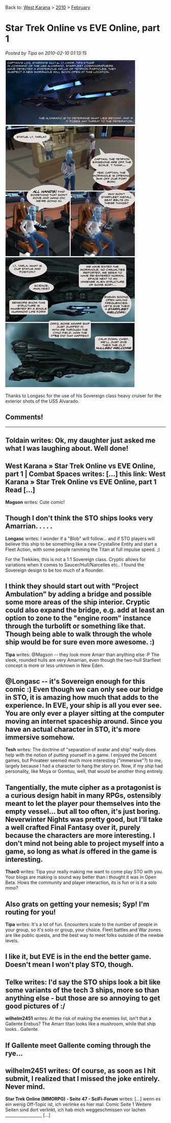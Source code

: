 Back to: [West Karana](/posts/westkarana.md) > [2010](/posts/2010/westkarana.md) > [February](./westkarana.md)
# Star Trek Online vs EVE Online, part 1

*Posted by Tipa on 2010-02-10 01:13:15*

[![](../../../uploads/2010/02/comic.jpg "comic")](../../../uploads/2010/02/comic.jpg)

Thanks to Longasc for the use of his Sovereign class heavy cruiser for the exterior shots of the USS Alvarado.

## Comments!
---
**Toldain** writes: Ok, my daughter just asked me what I was laughing about. Well done!
---
**West Karana » Star Trek Online vs EVE Online, part 1 | Combat Spaces** writes: [...] this link: West Karana » Star Trek Online vs EVE Online, part 1 Read [...]
---
**Magson** writes: Cute comic!

Though I don't think the STO ships looks very Amarrian. . . . .
---
**Longasc** writes: I wonder if a "Blob" will follow... and if STO players will believe this ship to be something like a new Crystalline Entity and start a Fleet Action, with some people ramming the Titan at full impulse speed. ;)

For the Trekkies, this is not a 1:1 Sovereign class. Cryptic allows for variations when it comes to Saucer/Hull/Narcelles etc.. I found the Sovereign design to be too much of a flounder.


I think they should start out with "Project Ambulation" by adding a bridge and possible some more areas of the ship interior. Cryptic could also expand the bridge, e.g. add at least an option to zone to the "engine room" instance through the turbolift or something like that. Though being able to walk through the whole ship would be for sure even more awesome. :)
---
**Tipa** writes: @Magson -- they look more Amarr than anything else :P The sleek, rounded hulls are very Amarrian, even though the two-hull Starfleet concept is more or less unknown in New Eden.

@Longasc -- it's Sovereign enough for this comic :) Even though we can only see our bridge in STO, it is amazing how much that adds to the experience. In EVE, your ship is all you ever see. You are only ever a player sitting at the computer moving an internet spaceship around. Since you have an actual character in STO, it's more immersive somehow.
---
**Tesh** writes: The doctrine of "separation of avatar and ship" really does help with the notion of putting yourself in a game. I enjoyed the Descent games, but Privateer seemed much more interesting ("immersive"?) to me, largely because I had a character to hang the story on. Now, if my *ship* had personality, like Moya or Gomtuu, well, that would be another thing entirely.

Tangentially, the mute cipher as a protagonist is a curious design habit in many RPGs, ostensibly meant to let the player pour themselves into the empty vessel... but all too often, it's just boring. Neverwinter Nights was pretty good, but I'll take a well crafted Final Fantasy over it, purely because the characters are more interesting. I don't mind not being able to project myself into a game, so long as what *is* offered in the game is interesting.
---
**Thac0** writes: Tipa your really making me want to come play STO with you. Your blogs are making is sound way better than i thought it was in Open Beta. Hows the community and player interaction, its is fun or is it a solo mmo?

Also grats on getting your nemesis; Syp! I'm routing for you!
---
**Tipa** writes: It's a lot of fun. Encounters scale to the number of people in your group, so it's solo or group, your choice. Fleet battles and War zones are like public quests, and the best way to meet folks outside of the newbie levels.

I like it, but EVE is in the end the better game. Doesn't mean I won't play STO, though.
---
**Telke** writes: I'd say the STO ships look a bit like some variants of the tech 3 ships, more so than anything else - but those are so annoying to get good pictures of :/
---
**wilhelm2451** writes: At the risk of making the enemies list, isn't that a Gallente Erebus? The Amarr titan looks like a mushroom, while that ship looks.. Gallente.

If Gallente meet Gallente coming through the rye...
---
**wilhelm2451** writes: Of course, as soon as I hit submit, I realized that I missed the joke entirely. Never mind.
---
**Star Trek Online (MMORPG) - Seite 47 - SciFi-Forum** writes: [...] wenn es ein wenig Off-Topic ist, ich verlinke es hier mal: Comic Seite 1 Weitere Seiten sind dort verlinkt, ich hab mich weggeschmissen vor lachen \_\_\_\_\_\_\_\_\_\_\_\_\_\_\_\_\_\_ [...]
